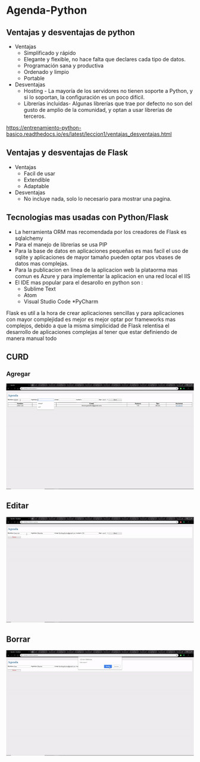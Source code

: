 # Agenda-Python
## Ventajas y desventajas de python
* Ventajas
  * Simplificado y rápido
  * Elegante y flexible, no hace falta que declares cada tipo de datos.
  * Programación sana y productiva
  * Ordenado y limpio
  * Portable
* Desventajas
  * Hosting - La mayoría de los servidores no tienen soporte a Python, y si lo soportan, la configuración es un poco difícil.
  * Librerías incluidas- Algunas librerías que trae por defecto no son del gusto de amplio de la comunidad, y optan a usar librerías de terceros.

https://entrenamiento-python-basico.readthedocs.io/es/latest/leccion1/ventajas_desventajas.html

## Ventajas y desventajas de Flask
* Ventajas
  * Facil de usar
  * Extendible
  * Adaptable
* Desventajas
  * No incluye nada, solo lo necesario para mostrar una pagina.

## Tecnologias mas usadas con Python/Flask
* La herramienta ORM mas recomendada por los creadores de Flask es sqlalchemy
* Para el manejo de librerias se usa PIP
* Para la base de datos en aplicaciones pequeñas es mas facil el uso de sqlite y aplicaciones de mayor tamaño pueden optar pos vbases de datos mas complejas. 
* Para la publicacion en linea de la aplicacion web la plataorma mas comun es Azure y para implementar la aplicacion en una red local el IIS
* El IDE mas popular para el desarollo en python son :
  * Sublime Text
  * Atom
  * Visual Studio Code
  *PyCharm
  
Flask es util a la hora de crear aplicaciones sencillas y para aplicaciones con mayor complejidad es mejor es mejor optar por frameworks mas complejos, debido a que la misma simplicidad de Flask relentisa el desarrollo de aplicaciones complejas al tener que estar definiendo de manera manual todo

## CURD
### Agregar
![alt text](https://github.com/duxifer/Agenda-Python/blob/master/Imagenes/crearPy.gif?raw=true)
## Editar
![alt text](https://github.com/duxifer/Agenda-Python/blob/master/Imagenes/actualizarPy.gif?raw=true)
## Borrar
![alt text](https://github.com/duxifer/Agenda-Python/blob/master/Imagenes/borrarPy.gif?raw=true)
